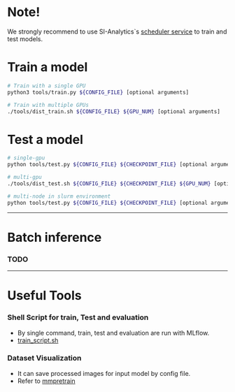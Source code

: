 # Note!

We strongly recommend to use SI-Analytics\`s [scheduler service](https://www.notion.so/sianalytics/2cd63223d8f84ec78fb80194120c39ec) to train and test models.

# Train a model

```bash
# Train with a single GPU
python3 tools/train.py ${CONFIG_FILE} [optional arguments]

# Train with multiple GPUs
./tools/dist_train.sh ${CONFIG_FILE} ${GPU_NUM} [optional arguments]
```

# Test a model

```bash
# single-gpu
python tools/test.py ${CONFIG_FILE} ${CHECKPOINT_FILE} [optional arguments]

# multi-gpu
./tools/dist_test.sh ${CONFIG_FILE} ${CHECKPOINT_FILE} ${GPU_NUM} [optional arguments]

# multi-node in slurm environment
python tools/test.py ${CONFIG_FILE} ${CHECKPOINT_FILE} [optional arguments] --launcher slurm

```

______________________________________________________________________

# Batch inference

### TODO

______________________________________________________________________

# Useful Tools

### Shell Script for train, Test and evaluation

- By single command, train, test and evaluation are run with MLflow.
- [train_script.sh](../train_script.sh)

### Dataset Visualization

- It can save processed images for input model by config file.
- Refer to [mmpretrain](https://mmpretrain.readthedocs.io/en/latest/useful_tools/dataset_visualization.html)
